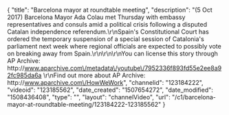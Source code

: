 {
    "title": "Barcelona mayor at roundtable meeting",
    "description": "(5 Oct 2017) Barcelona Mayor Ada Colau met Thursday with embassy representatives and consuls amid a political crisis following a disputed Catalan independence referendum.\r\nSpain's Constitutional Court has ordered the temporary suspension of a special session of Catalonia's parliament next week where regional officials are expected to possibly vote on breaking away from Spain.\r\n\r\n\r\nYou can license this story through AP Archive: http:\/\/www.aparchive.com\/metadata\/youtube\/7952336f893fd55e2ee8a92fc985da6a \r\nFind out more about AP Archive: http:\/\/www.aparchive.com\/HowWeWork",
    "channelid": "123184222",
    "videoid": "123185562",
    "date_created": "1507654272",
    "date_modified": "1508436408",
    "type": "",
    "layout": "channelVideo",
    "url": "\/c1\/barcelona-mayor-at-roundtable-meeting\/123184222-123185562"
}